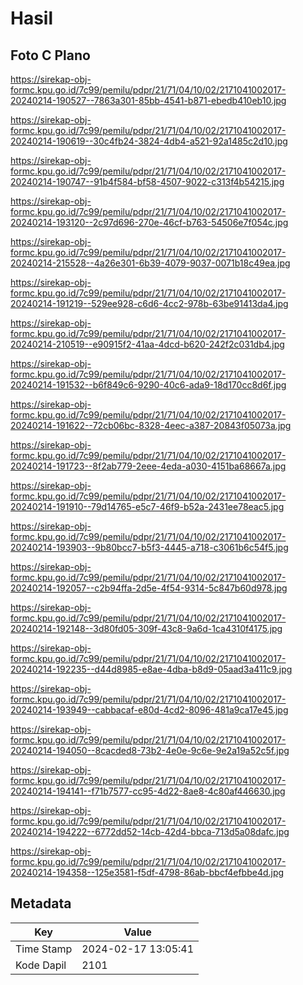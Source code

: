 # Hasil

## Foto C Plano

https://sirekap-obj-formc.kpu.go.id/7c99/pemilu/pdpr/21/71/04/10/02/2171041002017-20240214-190527--7863a301-85bb-4541-b871-ebedb410eb10.jpg

https://sirekap-obj-formc.kpu.go.id/7c99/pemilu/pdpr/21/71/04/10/02/2171041002017-20240214-190619--30c4fb24-3824-4db4-a521-92a1485c2d10.jpg

https://sirekap-obj-formc.kpu.go.id/7c99/pemilu/pdpr/21/71/04/10/02/2171041002017-20240214-190747--91b4f584-bf58-4507-9022-c313f4b54215.jpg

https://sirekap-obj-formc.kpu.go.id/7c99/pemilu/pdpr/21/71/04/10/02/2171041002017-20240214-193120--2c97d696-270e-46cf-b763-54506e7f054c.jpg

https://sirekap-obj-formc.kpu.go.id/7c99/pemilu/pdpr/21/71/04/10/02/2171041002017-20240214-215528--4a26e301-6b39-4079-9037-0071b18c49ea.jpg

https://sirekap-obj-formc.kpu.go.id/7c99/pemilu/pdpr/21/71/04/10/02/2171041002017-20240214-191219--529ee928-c6d6-4cc2-978b-63be91413da4.jpg

https://sirekap-obj-formc.kpu.go.id/7c99/pemilu/pdpr/21/71/04/10/02/2171041002017-20240214-210519--e90915f2-41aa-4dcd-b620-242f2c031db4.jpg

https://sirekap-obj-formc.kpu.go.id/7c99/pemilu/pdpr/21/71/04/10/02/2171041002017-20240214-191532--b6f849c6-9290-40c6-ada9-18d170cc8d6f.jpg

https://sirekap-obj-formc.kpu.go.id/7c99/pemilu/pdpr/21/71/04/10/02/2171041002017-20240214-191622--72cb06bc-8328-4eec-a387-20843f05073a.jpg

https://sirekap-obj-formc.kpu.go.id/7c99/pemilu/pdpr/21/71/04/10/02/2171041002017-20240214-191723--8f2ab779-2eee-4eda-a030-4151ba68667a.jpg

https://sirekap-obj-formc.kpu.go.id/7c99/pemilu/pdpr/21/71/04/10/02/2171041002017-20240214-191910--79d14765-e5c7-46f9-b52a-2431ee78eac5.jpg

https://sirekap-obj-formc.kpu.go.id/7c99/pemilu/pdpr/21/71/04/10/02/2171041002017-20240214-193903--9b80bcc7-b5f3-4445-a718-c3061b6c54f5.jpg

https://sirekap-obj-formc.kpu.go.id/7c99/pemilu/pdpr/21/71/04/10/02/2171041002017-20240214-192057--c2b94ffa-2d5e-4f54-9314-5c847b60d978.jpg

https://sirekap-obj-formc.kpu.go.id/7c99/pemilu/pdpr/21/71/04/10/02/2171041002017-20240214-192148--3d80fd05-309f-43c8-9a6d-1ca4310f4175.jpg

https://sirekap-obj-formc.kpu.go.id/7c99/pemilu/pdpr/21/71/04/10/02/2171041002017-20240214-192235--d44d8985-e8ae-4dba-b8d9-05aad3a411c9.jpg

https://sirekap-obj-formc.kpu.go.id/7c99/pemilu/pdpr/21/71/04/10/02/2171041002017-20240214-193949--cabbacaf-e80d-4cd2-8096-481a9ca17e45.jpg

https://sirekap-obj-formc.kpu.go.id/7c99/pemilu/pdpr/21/71/04/10/02/2171041002017-20240214-194050--8cacded8-73b2-4e0e-9c6e-9e2a19a52c5f.jpg

https://sirekap-obj-formc.kpu.go.id/7c99/pemilu/pdpr/21/71/04/10/02/2171041002017-20240214-194141--f71b7577-cc95-4d22-8ae8-4c80af446630.jpg

https://sirekap-obj-formc.kpu.go.id/7c99/pemilu/pdpr/21/71/04/10/02/2171041002017-20240214-194222--6772dd52-14cb-42d4-bbca-713d5a08dafc.jpg

https://sirekap-obj-formc.kpu.go.id/7c99/pemilu/pdpr/21/71/04/10/02/2171041002017-20240214-194358--125e3581-f5df-4798-86ab-bbcf4efbbe4d.jpg


## Metadata

| Key        | Value               |
| ---------- | ------------------- |
| Time Stamp | 2024-02-17 13:05:41 |
| Kode Dapil | 2101                |




